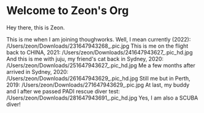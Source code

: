 # Welcome to Zeon's Org
Hey there, this is Zeon.


This is me when I am joining thoughworks. Well, I mean currently (2022):
/Users/zeon/Downloads/231647943268_.pic.jpg 
This is me on the flight back to CHINA, 2021:
/Users/zeon/Downloads/241647943627_.pic_hd.jpg 
And this is me with juju, my friend's cat back in Sydney, 2020:
/Users/zeon/Downloads/251647943627_.pic_hd.jpg 
Me a few months after arrived in Sydney, 2020:
/Users/zeon/Downloads/261647943629_.pic_hd.jpg 
Still me but in Perth, 2019:
/Users/zeon/Downloads/271647943629_.pic.jpg 
At last, my buddy and I after we passed PADI rescue diver test:
/Users/zeon/Downloads/281647943691_.pic_hd.jpg 
Yes, I am also a SCUBA diver!
